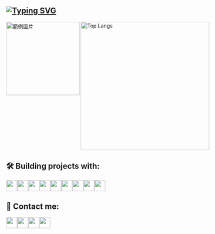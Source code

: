 [![Typing SVG](https://readme-typing-svg.demolab.com?font=Fira+Code&duration=2500&pause=100&center=true&multiline=true&random=false&repeat=false&width=1012&height=80&lines=Hello!+Welcome+to+my+profile;I+am+Jarvis%2C+a+Python+Backend+Developer)](https://git.io/typing-svg)
---
<div style="display: flex; justify-content: space-between;">
  <img src="https://memeprod.ap-south-1.linodeobjects.com/user-maker/c0b1810a36a1a9313a9cb829ccf29fc0.gif" alt="範例圖片" style="width: 200px;">
  <img src="https://github-readme-stats.vercel.app/api/top-langs/?username=jarvislu1029&layout=compact&hide=css,scss&theme=dark" alt="Top Langs" style="width: 350px;" align="right">
</div>


## 🛠️ Building projects with:
<p style="display: flex; align-items: center;">
  <img width="30" height="30" src="https://github.com/hussainweb/hussainweb/raw/main/icons/python.png" />
  <img width="30" height="30" src="https://upload.wikimedia.org/wikipedia/commons/thumb/e/e9/Jenkins_logo.svg/1483px-Jenkins_logo.svg.png" />
  <img width="30" height="30" src="https://static-00.iconduck.com/assets.00/google-cloud-icon-2048x1646-7admxejz.png" />
  <img width="30" height="30" src="https://static-00.iconduck.com/assets.00/elasticsearch-icon-1839x2048-g9zblqim.png" />
  <img width="30" height="30" src="https://cdn.simpleicons.org/MySQL/" /> 
  <img width="30" height="30" src="https://cdn.simpleicons.org/mongodb/" />
  <img width="30" height="30" src="https://cdn.simpleicons.org/nginx" /> 
  <img width="30" height="30" src="https://cdn.simpleicons.org/django/" />
  <img width="30" height="30" src="https://cdn.simpleicons.org/docker/" />
</p>

## 💬 Contact me:
<p style="display: flex; align-items: center;">
  <a width="30" height="30" href="https://github.com/JarvisLu1029"><img width="30" height="30" src="https://cdn.simpleicons.org/github/white"></a>
  <a width="30" height="30" href="https://discord.com/"><img width="30" height="30" src="https://cdn.simpleicons.org/discord/"></a>
  <a width="30" height="30" href="https://www.instagram.com/jarvis_lu1029/" target="_blank" alt="Instagram"/><img width="30" height="30" src="https://cdn.simpleicons.org/instagram/"></a> 
  <a width="30" height="30" href="https://www.cakeresume.com/aaa1029a1029"><img width="30" height="30" src="https://media.cakeresume.com/image/upload/s--4vv9eQBw--/c_pad,fl_png8,h_400,w_400/v1719801719/nbjjv9v9pnikfgprvrse.png"></a>
</p>
  
